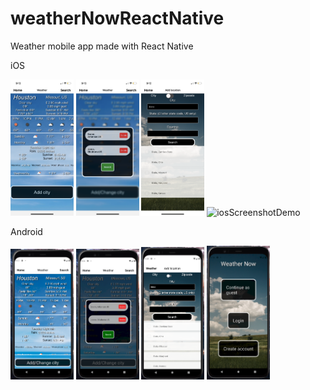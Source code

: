 # weatherNowReactNative
Weather mobile app made with React Native

<div>
  
  <div>
    <p>iOS</p>
    <img src="/screenshot%20demos/iOS/IMG_2118.PNG" width="20%" height="20%" alt="iosScreenshotDemo">
    <img src="/screenshot%20demos/iOS/IMG_2119.PNG" width="20%" height="20%" alt="iosScreenshotDemo">
    <img src="/screenshot%20demos/iOS/IMG_2117.PNG" width="20%" height="20%" alt="iosScreenshotDemo">
    <img src="/screenshot%20demos/iOS/IMG_2116.PNG" width="20%" height="20%" alt="iosScreenshotDemo">
  </div>
  
  <div>
    <p>Android</p>
    <img src="/screenshot%20demos/android/weather%20view.PNG" width="20%" height="20%" alt="androidScreenshotDemo">
    <img src="/screenshot%20demos/android/change%20city%20view.PNG" width="20%" height="20%" alt="androidScreenshotDemo">
    <img src="/screenshot%20demos/android/city%20search%20view.PNG" width="20%" height="20%" alt="androidScreenshotDemo">
    <img src="/screenshot%20demos/android/home%20view.PNG" width="20%" height="20%" alt="androidScreenshotDemo">
  </div>
  
</div>
